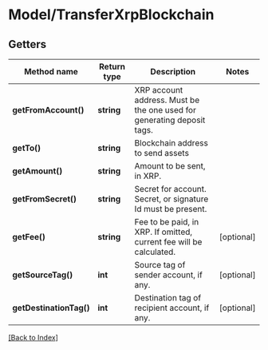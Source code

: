 # Model/TransferXrpBlockchain

## Getters

Method name | Return type | Description | Notes
------------ | ------------- | ------------- | -------------
**getFromAccount()** | **string** | XRP account address. Must be the one used for generating deposit tags. |
**getTo()** | **string** | Blockchain address to send assets |
**getAmount()** | **string** | Amount to be sent, in XRP. |
**getFromSecret()** | **string** | Secret for account. Secret, or signature Id must be present. |
**getFee()** | **string** | Fee to be paid, in XRP. If omitted, current fee will be calculated. | [optional]
**getSourceTag()** | **int** | Source tag of sender account, if any. | [optional]
**getDestinationTag()** | **int** | Destination tag of recipient account, if any. | [optional]

[[Back to Index]](../index.md)
